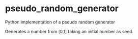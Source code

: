 # pseudo_random_generator
Python implementation of a pseudo random generator

Generates a number from [0,1] taking an initial number as seed.
